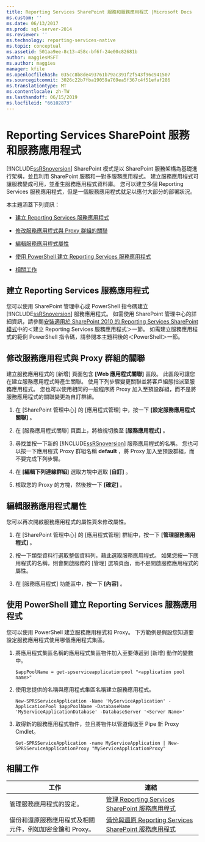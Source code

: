 ```yaml
---
title: Reporting Services SharePoint 服務和服務應用程式 |Microsoft Docs
ms.custom: ''
ms.date: 06/13/2017
ms.prod: sql-server-2014
ms.reviewer: ''
ms.technology: reporting-services-native
ms.topic: conceptual
ms.assetid: 501aa9ee-8c13-458c-bf6f-24e00c82681b
author: maggiesMSFT
ms.author: maggies
manager: kfile
ms.openlocfilehash: 035cc8b8de493761b79ac391f2f543f96c941507
ms.sourcegitcommit: 3026c22b7fba19059a769ea5f367c4f51efaf286
ms.translationtype: MT
ms.contentlocale: zh-TW
ms.lasthandoff: 06/15/2019
ms.locfileid: "66102873"
---
```

# <a name="reporting-services-sharepoint-service-and-service-applications"></a>Reporting Services SharePoint 服務和服務應用程式
  [!INCLUDE[ssRSnoversion](../includes/ssrsnoversion-md.md)] SharePoint 模式是以 SharePoint 服務架構為基礎進行架構，並且利用 SharePoint 服務和一對多服務應用程式。 建立服務應用程式可讓服務變成可用，並產生服務應用程式資料庫。 您可以建立多個 Reporting Services 服務應用程式，但是一個服務應用程式就足以應付大部分的部署狀況。  
  
 本主題涵蓋下列資訊：  
  
-   [建立 Reporting Services 服務應用程式](#bkmk_createapp)  
  
-   [修改服務應用程式與 Proxy 群組的關聯](#bkmk_associations)  
  
-   [編輯服務應用程式屬性](#bkmk_editserviceapplication)  
  
-   [使用 PowerShell 建立 Reporting Services 服務應用程式](#bkmk_powershell_create_ssrs_serviceapp)  
  
-   [相關工作](#bkmk_related)  
  
##  <a name="bkmk_createapp"></a> 建立 Reporting Services 服務應用程式  
 您可以使用 SharePoint 管理中心或 PowerShell 指令碼建立 [!INCLUDE[ssRSnoversion](../includes/ssrsnoversion-md.md)] 服務應用程式。 如需使用 SharePoint 管理中心的詳細資訊，請參閱[安裝適用於 SharePoint 2010 的 Reporting Services SharePoint 模式](../../2014/sql-server/install/install-reporting-services-sharepoint-mode-for-sharepoint-2010.md)中的＜建立 Reporting Services 服務應用程式＞一節。 如需建立服務應用程式的範例 PowerShell 指令碼，請參閱本主題稍後的＜PowerShell＞一節。  
  
##  <a name="bkmk_associations"></a> 修改服務應用程式與 Proxy 群組的關聯  
 建立服務應用程式的 [新增] 頁面包含 **[Web 應用程式關聯]** 區段。 此區段可讓您在建立服務應用程式時產生關聯。 使用下列步驟變更關聯並將客戶組態指派至服務應用程式。 您也可以使用相同的一般程序將 Proxy 加入至預設群組，而不是將服務應用程式的關聯變更為自訂群組。  
  
1.  在 [SharePoint 管理中心] 的 [應用程式管理] 中，按一下 **[設定服務應用程式關聯]** 。  
  
2.  在 [服務應用程式關聯] 頁面上，將檢視切換至 **[服務應用程式]** 。  
  
3.  尋找並按一下新的 [!INCLUDE[ssRSnoversion](../includes/ssrsnoversion-md.md)] 服務應用程式的名稱。 您也可以按一下應用程式 Proxy 群組名稱 **default** ，將 Proxy 加入至預設群組，而不要完成下列步驟。  
  
4.  在 **[編輯下列連線群組]** 選取方塊中選取 **[自訂]** 。  
  
5.  核取您的 Proxy 的方塊，然後按一下 **[確定]** 。  
  
##  <a name="bkmk_editserviceapplication"></a> 編輯服務應用程式屬性  
 您可以再次開啟服務應用程式的屬性頁來修改屬性。  
  
1.  在 [SharePoint 管理中心] 的 [應用程式管理] 群組中，按一下 **[管理服務應用程式]** 。  
  
2.  按一下類型資料行選取整個資料列，藉此選取服務應用程式。 如果您按一下應用程式的名稱，則會開啟服務的 [管理] 選項頁面，而不是開啟服務應用程式的屬性。  
  
3.  在 [服務應用程式] 功能區中，按一下 **[內容]** 。  
  
##  <a name="bkmk_powershell_create_ssrs_serviceapp"></a> 使用 PowerShell 建立 Reporting Services 服務應用程式  
 您可以使用 PowerShell 建立服務應用程式和 Proxy。 下方範例是假設您知道要設定服務應用程式使用哪個應用程式集區。  
  
1.  將應用程式集區名稱的應用程式集區物件加入至要傳遞到 [新增] 動作的變數中。  
  
    ```  
    $appPoolName = get-spserviceapplicationpool "<application pool name>"  
    ```  
  
2.  使用您提供的名稱與應用程式集區名稱建立服務應用程式。  
  
    ```  
    New-SPRSServiceApplication -Name 'MyServiceApplication' -ApplicationPool $appPoolName -DatabaseName 'MyServiceApplicationDatabase' -DatabaseServer '<Server Name>'  
    ```  
  
3.  取得新的服務應用程式物件，並且將物件以管道傳送至 Pipe 新 Proxy Cmdlet。  
  
    ```  
    Get-SPRSServiceApplication -name MyServiceApplication | New-SPRSServiceApplicationProxy "MyServiceApplicationProxy"  
    ```  
  
##  <a name="bkmk_related"></a> 相關工作  
  
|工作|連結|  
|----------|----------|  
|管理服務應用程式的設定。|[管理 Reporting Services SharePoint 服務應用程式](../../2014/reporting-services/manage-a-reporting-services-sharepoint-service-application.md)|  
|備份和還原服務應用程式及相關元件，例如加密金鑰和 Proxy。|[備份與還原 Reporting Services SharePoint 服務應用程式](../../2014/reporting-services/backup-and-restore-reporting-services-sharepoint-service-applications.md)|  
  
  
